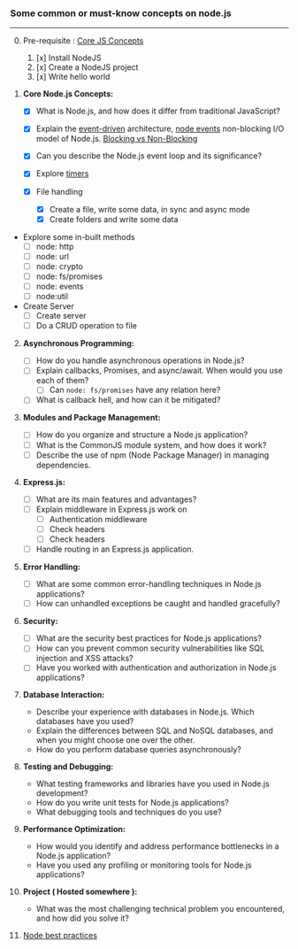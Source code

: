 ### Some common or must-know concepts on node.js

---

0. Pre-requisite : [Core JS Concepts](https://nodejs.dev/en/learn/how-much-javascript-do-you-need-to-know-to-use-nodejs/)

   1. [x] Install NodeJS
   2. [x] Create a NodeJS project
   3. [x] Write hello world

1. **Core Node.js Concepts:**

   - [x] What is Node.js, and how does it differ from traditional JavaScript?
   - [x] Explain the [event-driven](https://youtu.be/rJHTK2TfZ1I?si=IklachFiNA-zsyd8) architecture, [node events](https://nodejs.org/dist/latest-v20.x/docs/api/events.html) non-blocking I/O model of Node.js. [Blocking vs Non-Blocking](https://nodejs.org/en/docs/guides/blocking-vs-non-blocking)
   - [x] Can you describe the Node.js event loop and its significance?
   - [x] Explore [timers](https://nodejs.org/api/timers.html)

   - [x] File handling
     - [x] Create a file, write some data, in sync and async mode
     - [x] Create folders and write some data

- Explore some in-built methods
  - [ ] node: http
  - [ ] node: url
  - [ ] node: crypto
  - [ ] node: fs/promises
  - [ ] node: events
  - [ ] node:util
- Create Server
  - [ ] Create server
  - [ ] Do a CRUD operation to file

2. **Asynchronous Programming:**

   - [ ] How do you handle asynchronous operations in Node.js?
   - [ ] Explain callbacks, Promises, and async/await. When would you use each of them?
     - [ ] Can `node: fs/promises` have any relation here?
   - [ ] What is callback hell, and how can it be mitigated?

3. **Modules and Package Management:**

   - [ ] How do you organize and structure a Node.js application?
   - [ ] What is the CommonJS module system, and how does it work?
   - [ ] Describe the use of npm (Node Package Manager) in managing dependencies.

4. **Express.js:**

   - [ ] What are its main features and advantages?
   - [ ] Explain middleware in Express.js work on
     - [ ] Authentication middleware
     - [ ] Check headers
     - [ ] Check headers
   - [ ] Handle routing in an Express.js application.

5. **Error Handling:**

   - [ ] What are some common error-handling techniques in Node.js applications?
   - [ ] How can unhandled exceptions be caught and handled gracefully?

6. **Security:**

   - [ ] What are the security best practices for Node.js applications?
   - [ ] How can you prevent common security vulnerabilities like SQL injection and XSS attacks?
   - [ ] Have you worked with authentication and authorization in Node.js applications?

7. **Database Interaction:**

   - Describe your experience with databases in Node.js. Which databases have you used?
   - Explain the differences between SQL and NoSQL databases, and when you might choose one over the other.
   - How do you perform database queries asynchronously?

8. **Testing and Debugging:**

   - What testing frameworks and libraries have you used in Node.js development?
   - How do you write unit tests for Node.js applications?
   - What debugging tools and techniques do you use?

9. **Performance Optimization:**

   - How would you identify and address performance bottlenecks in a Node.js application?
   - Have you used any profiling or monitoring tools for Node.js applications?

10. **Project ( Hosted somewhere ):**

    - What was the most challenging technical problem you encountered, and how did you solve it?

11. [Node best practices](https://github.com/goldbergyoni/nodebestpractices)
